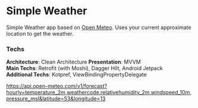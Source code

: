# Simple Weather
Simple Weather app based on [Open Meteo](https://open-meteo.com/). 
Uses your current approximate location to get the weather.

### Techs
**Architecture**: Clean Architecture
**Presentation**: MVVM  
**Main Techs**: Retrofit (with Moshi), Dagger Hilt, Android Jetpack  
**Additional Techs**: Kotpref, ViewBindingPropertyDelegate

https://api.open-meteo.com/v1/forecast?hourly=temperature_2m,weathercode,relativehumidity_2m,windspeed_10m,pressure_msl&latitude=53&longitude=13